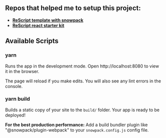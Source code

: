 ## Repos that helped me to setup this project:

- **[ReScript template with snowpack](https://github.com/jihchi/app-template-rescript-react)**
- **[ReScript react starter kit](https://github.com/bloodyowl/rescript-react-starter-kit)**

## Available Scripts

### yarn

Runs the app in the development mode.
Open http://localhost:8080 to view it in the browser.

The page will reload if you make edits.
You will also see any lint errors in the console.

### yarn build

Builds a static copy of your site to the `build/` folder.
Your app is ready to be deployed!

**For the best production performance:** Add a build bundler plugin like "@snowpack/plugin-webpack" to your `snowpack.config.js` config file.
